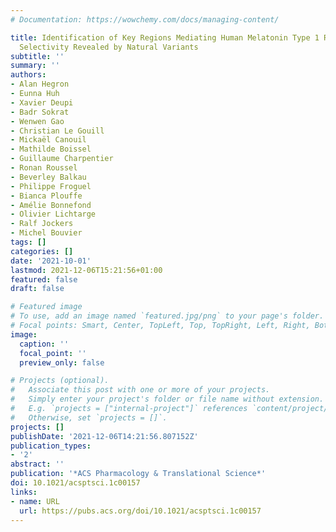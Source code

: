 ```yaml
---
# Documentation: https://wowchemy.com/docs/managing-content/

title: Identification of Key Regions Mediating Human Melatonin Type 1 Receptor Functional
  Selectivity Revealed by Natural Variants
subtitle: ''
summary: ''
authors:
- Alan Hegron
- Eunna Huh
- Xavier Deupi
- Badr Sokrat
- Wenwen Gao
- Christian Le Gouill
- Mickaël Canouil
- Mathilde Boissel
- Guillaume Charpentier
- Ronan Roussel
- Beverley Balkau
- Philippe Froguel
- Bianca Plouffe
- Amélie Bonnefond
- Olivier Lichtarge
- Ralf Jockers
- Michel Bouvier
tags: []
categories: []
date: '2021-10-01'
lastmod: 2021-12-06T15:21:56+01:00
featured: false
draft: false

# Featured image
# To use, add an image named `featured.jpg/png` to your page's folder.
# Focal points: Smart, Center, TopLeft, Top, TopRight, Left, Right, BottomLeft, Bottom, BottomRight.
image:
  caption: ''
  focal_point: ''
  preview_only: false

# Projects (optional).
#   Associate this post with one or more of your projects.
#   Simply enter your project's folder or file name without extension.
#   E.g. `projects = ["internal-project"]` references `content/project/deep-learning/index.md`.
#   Otherwise, set `projects = []`.
projects: []
publishDate: '2021-12-06T14:21:56.807152Z'
publication_types:
- '2'
abstract: ''
publication: '*ACS Pharmacology & Translational Science*'
doi: 10.1021/acsptsci.1c00157
links:
- name: URL
  url: https://pubs.acs.org/doi/10.1021/acsptsci.1c00157
---
```


